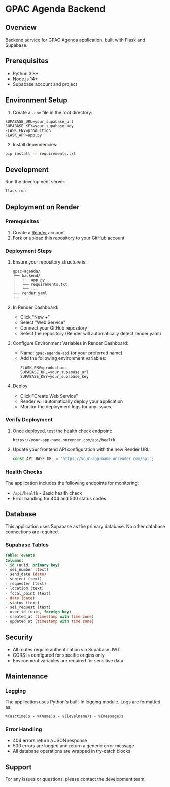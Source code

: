 # GPAC Agenda Backend

## Overview
Backend service for GPAC Agenda application, built with Flask and Supabase.

## Prerequisites
- Python 3.8+
- Node.js 14+
- Supabase account and project

## Environment Setup

1. Create a `.env` file in the root directory:
```env
SUPABASE_URL=your_supabase_url
SUPABASE_KEY=your_supabase_key
FLASK_ENV=production
FLASK_APP=app.py
```

2. Install dependencies:
```bash
pip install -r requirements.txt
```

## Development

Run the development server:
```bash
flask run
```

## Deployment on Render

### Prerequisites

1. Create a [Render](https://render.com) account
2. Fork or upload this repository to your GitHub account

### Deployment Steps

1. Ensure your repository structure is:
   ```
   gpac-agenda/
   ├── backend/
   │   ├── app.py
   │   ├── requirements.txt
   │   └── ...
   ├── render.yaml
   └── ...
   ```

2. In Render Dashboard:
   - Click "New +"
   - Select "Web Service"
   - Connect your GitHub repository
   - Select the repository (Render will automatically detect render.yaml)

3. Configure Environment Variables in Render Dashboard:
   - Name: `gpac-agenda-api` (or your preferred name)
   - Add the following environment variables:
     ```
     FLASK_ENV=production
     SUPABASE_URL=your_supabase_url
     SUPABASE_KEY=your_supabase_key
     ```

4. Deploy:
   - Click "Create Web Service"
   - Render will automatically deploy your application
   - Monitor the deployment logs for any issues

### Verify Deployment

1. Once deployed, test the health check endpoint:
   ```
   https://your-app-name.onrender.com/api/health
   ```

2. Update your frontend API configuration with the new Render URL:
   ```javascript
   const API_BASE_URL = 'https://your-app-name.onrender.com/api';
   ```

### Health Checks

The application includes the following endpoints for monitoring:
- `/api/health` - Basic health check
- Error handling for 404 and 500 status codes

## Database

This application uses Supabase as the primary database. No other database connections are required.

### Supabase Tables

```sql
Table: events
Columns:
- id (uuid, primary key)
- sei_number (text)
- send_date (date)
- subject (text)
- requester (text)
- location (text)
- focal_point (text)
- date (date)
- status (text)
- sei_request (text)
- user_id (uuid, foreign key)
- created_at (timestamp with time zone)
- updated_at (timestamp with time zone)
```

## Security

- All routes require authentication via Supabase JWT
- CORS is configured for specific origins only
- Environment variables are required for sensitive data

## Maintenance

### Logging

The application uses Python's built-in logging module. Logs are formatted as:
```
%(asctime)s - %(name)s - %(levelname)s - %(message)s
```

### Error Handling

- 404 errors return a JSON response
- 500 errors are logged and return a generic error message
- All database operations are wrapped in try-catch blocks

## Support

For any issues or questions, please contact the development team.
